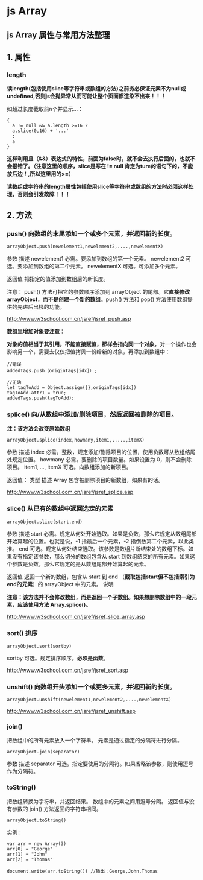 # js Array
## js Array 属性与常用方法整理

## 1. 属性

### length

**读length(包括使用slice等字符串或数组的方法)之前务必保证元素不为null或undefined,否则js会抛异常从而可能让整个页面都渲染不出来！！！**

如超过长度截取前n个并显示...：

```
{
  a != null && a.length >=16 ? 
  a.slice(0,16) + '...'
  :
  a
}
```

**这样利用且（&&）表达式的特性，前面为false时，就不会去执行后面的，也就不会报错了。（注意这里的顺序，slice是写在 != null 肯定为ture的语句下的，不能放后边！,所以这里用的>=）**

**读数组或字符串的length属性包括使用slice等字符串或数组的方法时必须这样处理，否则会引发故障！！！**


## 2. 方法
### push() 向数组的末尾添加一个或多个元素，并返回新的长度。

```
arrayObject.push(newelement1,newelement2,....,newelementX)
```

参数	描述
newelement1	必需。要添加到数组的第一个元素。
newelement2	可选。要添加到数组的第二个元素。
newelementX	可选。可添加多个元素。

返回值
把指定的值添加到数组后的新长度。

注意：
push() 方法可把它的参数顺序添加到 arrayObject 的尾部。它**直接修改 arrayObject，而不是创建一个新的数组**。push() 方法和 pop() 方法使用数组提供的先进后出栈的功能。

http://www.w3school.com.cn/jsref/jsref_push.asp


**数组里增加对象要注意**：

**对象的值相当于其引用，不能直接赋值，那样会指向同一个对象**，对一个操作也会影响另一个，需要去仅仅把值拷贝一份给新的对象，再添加到数组中：

```
//错误
addedTags.push（originTags[idx]）;

//正确
let tagToAdd = Object.assign({},originTags[idx])
tagToAdd.attr1 = true;
addedTags.push(tagToAdd);
```



### splice() 向/从数组中添加/删除项目，然后返回被删除的项目。
**注：该方法会改变原始数组**
```
arrayObject.splice(index,howmany,item1,.....,itemX)
```

参数	描述
index	必需。整数，规定添加/删除项目的位置，使用负数可从数组结尾处规定位置。
howmany	必需。要删除的项目数量。如果设置为 0，则不会删除项目。
item1, ..., itemX	可选。向数组添加的新项目。

返回值：
类型	描述
Array	包含被删除项目的新数组，如果有的话。

http://www.w3school.com.cn/jsref/jsref_splice.asp

### slice() 从已有的数组中返回选定的元素

```
arrayObject.slice(start,end)
```

参数	描述
start	必需。规定从何处开始选取。如果是负数，那么它规定从数组尾部开始算起的位置。也就是说，-1 指最后一个元素，-2 指倒数第二个元素，以此类推。
end	可选。规定从何处结束选取。该参数是数组片断结束处的数组下标。如果没有指定该参数，那么切分的数组包含从 start 到数组结束的所有元素。如果这个参数是负数，那么它规定的是从数组尾部开始算起的元素。

返回值
返回一个新的数组，包含从 start 到 end （**截取包括start但不包括索引为end的元素**）的 arrayObject 中的元素。
说明

**注意：该方法并不会修改数组，而是返回一个子数组。如果想删除数组中的一段元素，应该使用方法 Array.splice()。**

http://www.w3school.com.cn/jsref/jsref_slice_array.asp

### sort() 排序

```
arrayObject.sort(sortby)

```

sortby	可选。规定排序顺序。**必须是函数**。

http://www.w3school.com.cn/jsref/jsref_sort.asp

### unshift() 向数组**开头添加一个或更多元素**，并返回新的长度。

```
arrayObject.unshift(newelement1,newelement2,....,newelementX)
```

http://www.w3school.com.cn/jsref/jsref_unshift.asp

### join()

把数组中的所有元素放入一个字符串。
元素是通过指定的分隔符进行分隔。



```
arrayObject.join(separator)
```

参数	描述
separator	可选。指定要使用的分隔符。如果省略该参数，则使用逗号作为分隔符。


### toString()
把数组转换为字符串，并返回结果。
数组中的元素之间用逗号分隔。
返回值与没有参数的 join() 方法返回的字符串相同。

```
arrayObject.toString()
```

实例：

```
var arr = new Array(3)
arr[0] = "George"
arr[1] = "John"
arr[2] = "Thomas"

document.write(arr.toString()) //输出：George,John,Thomas
```







